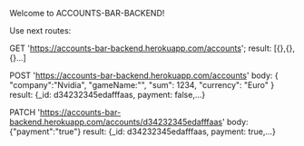Welcome to ACCOUNTS-BAR-BACKEND!

Use next routes:

GET 'https://accounts-bar-backend.herokuapp.com/accounts';
result: [{},{},{}...]

POST 'https://accounts-bar-backend.herokuapp.com/accounts'
body:
{
"company":"Nvidia",
"gameName:"",
"sum": 1234,
"currency": "Euro"
}
result: {\_id: d34232345edafffaas, payment: false,...}

PATCH 'https://accounts-bar-backend.herokuapp.com/accounts/d34232345edafffaas'
body: {"payment":"true"}
result: {\_id: d34232345edafffaas, payment: true,...}
